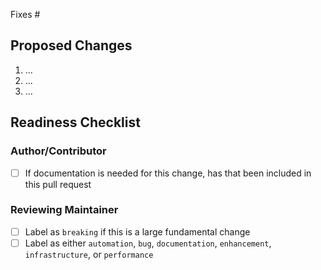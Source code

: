 <!-- Please ensure your PR title is brief and descriptive for a good changelog entry -->
<!-- Link to issue if there is one -->
<!-- markdownlint-disable -->

Fixes #

<!-- markdownlint-restore -->

<!-- Describe what the changes are -->

## Proposed Changes

1. ...
2. ...
3. ...

## Readiness Checklist

### Author/Contributor

- [ ] If documentation is needed for this change, has that been included in this pull request

### Reviewing Maintainer

- [ ] Label as `breaking` if this is a large fundamental change
- [ ] Label as either `automation`, `bug`, `documentation`, `enhancement`, `infrastructure`, or `performance`
